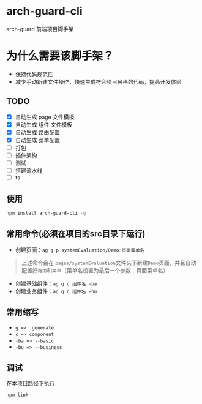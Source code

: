 # arch-guard-cli
arch-guard 前端项目脚手架

# 为什么需要该脚手架？
- 保持代码规范性
- 减少手动新建文件操作，快速生成符合项目风格的代码，提高开发体验

## TODO
 - [x] 自动生成 page 文件模板
 - [x] 自动生成 组件 文件模板
 - [x] 自动生成 路由配置
 - [x] 自动生成 菜单配置
 - [ ] 打包
 - [ ] 插件架构
 - [ ] 测试
 - [ ] 搭建流水线
 - [ ] ts

## 使用
```bash
npm install arch-guard-cli -g
```

## 常用命令(必须在项目的**src**目录下运行)
- 创建页面：`ag g p systemEvaluation/Demo 页面菜单名`
> 上述命令会在 `pages/systemEvaluation`文件夹下新建`Demo`页面，并且自动配置好`路由`和`菜单`（菜单名设置为最后一个参数：页面菜单名）
- 创建基础组件：`ag g c 组件名 -ba `
- 创建业务组件：`ag g c 组件名 -bu `


## 常用缩写
- `g =>  generate`
- `c => component` 
- `-ba => --basic `
- `-bu => --business`

## 调试
在本项目路径下执行
```bash
npm link
```


 
